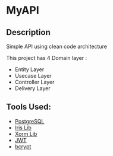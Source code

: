 # MyAPI

## Description
Simple API using clean code architecture

This project has  4 Domain layer :
 * Entity Layer
 * Usecase Layer
 * Controller Layer  
 * Delivery Layer

## Tools Used:
 * [PostgreSQL](https://github.com/lib/pq)
 * [Iris Lib](https://github.com/kataras/iris)
 * [Xorm Lib](https://xorm.io/xorm)
 * [JWT](https://github.com/dgrijalva/jwt-go)
 * [bcrypt](https://golang.org/x/crypto/bcrypt)
